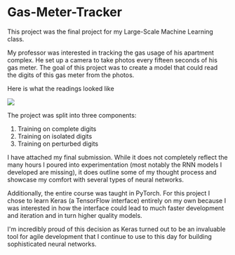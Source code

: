 # Gas-Meter-Tracker

This project was the final project for my Large-Scale Machine Learning class. 

My professor was interested in tracking the gas usage of his apartment complex. He set up a camera to take photos every fifteen seconds of his gas meter. The goal of this project was to create a model that could read the digits of this gas meter from the photos.

Here is what the readings looked like

![](https://i.imgur.com/FhZYBqO.png)

The project was split into three components:
1. Training on complete digits
2. Training on isolated digits
3. Training on perturbed digits

I have attached my final submission. While it does not completely reflect the many hours I poured into experimentation (most notably the RNN models I developed are missing), it does outline some of my thought process and showcase my comfort with several types of neural networks.

Additionally, the entire course was taught in PyTorch. For this project I chose to learn Keras (a TensorFlow interface) entirely on my own because I was interested in how the interface could lead to much faster development and iteration and in turn higher quality models. 

I'm incredibly proud of this decision as Keras turned out to be an invaluable tool for agile development that I continue to use to this day for building sophisticated neural networks.
